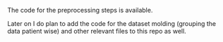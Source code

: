 The code for the preprocessing steps is available.

Later on I do plan to add the code for the dataset molding (grouping the data patient wise) and other relevant files to this repo as well.
